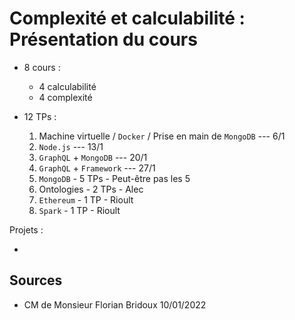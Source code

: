 # Complexité et calculabilité : Présentation du cours

- 8 cours :
    - 4 calculabilité 
    - 4 complexité
  
- 12 TPs :
    1. Machine virtuelle / `Docker` / Prise en main de `MongoDB` --- 6/1
    2. `Node.js`                                                 --- 13/1
    3. `GraphQL` + `MongoDB`                                     --- 20/1
    4. `GraphQL` + `Framework`                                   --- 27/1
    5. `MongoDB`  - 5 TPs - Peut-être pas les 5
    6. Ontologies - 2 TPs - Alec
    7. `Ethereum` - 1 TP - Rioult
    8. `Spark`    - 1 TP - Rioult

Projets :

- 

## Sources

- CM de Monsieur Florian Bridoux 10/01/2022
